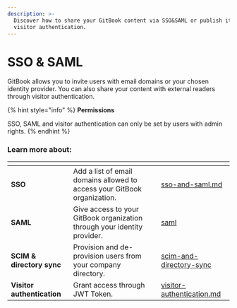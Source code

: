```yaml
---
description: >-
  Discover how to share your GitBook content via SSO&SAML or publish it through
  visitor authentication.
---
```


# SSO & SAML

GitBook allows you to invite users with email domains or your chosen identity provider. You can also share your content with external readers through visitor authentication.&#x20;

{% hint style="info" %}
**Permissions**

SSO, SAML and visitor authentication can only be set by users with admin rights.
{% endhint %}

### **Learn more about:**&#x20;

<table data-view="cards"><thead><tr><th></th><th></th><th data-hidden data-card-target data-type="content-ref"></th></tr></thead><tbody><tr><td><strong>SSO</strong> </td><td>Add a list of email domains allowed to access your GitBook organization.</td><td><a href="sso-and-saml.md">sso-and-saml.md</a></td></tr><tr><td><strong>SAML</strong></td><td>Give access to your GitBook organization through your identity provider.</td><td><a href="saml/">saml</a></td></tr><tr><td><strong>SCIM &#x26; directory sync</strong></td><td>Provision and de-provision users from your company directory.</td><td><a href="scim-and-directory-sync/">scim-and-directory-sync</a></td></tr><tr><td><strong>Visitor authentication</strong> </td><td>Grant access through JWT Token.</td><td><a href="../../publishing/visitor-authentication.md">visitor-authentication.md</a></td></tr></tbody></table>
